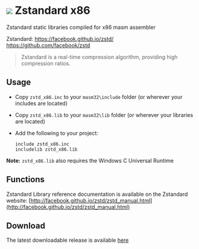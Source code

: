 # ![](../../assets/zstd.png) Zstandard x86

Zstandard static libraries compiled for x86 masm assembler 

Zstandard: https://facebook.github.io/zstd/ https://github.com/facebook/zstd

> Zstandard is a real-time compression algorithm, providing high compression ratios.

## Usage

* Copy `zstd_x86.inc` to your `masm32\include` folder (or wherever your includes are located)

* Copy `zstd_x86.lib` to your `masm32\lib` folder (or wherever your libraries are located)

* Add the following to your project:
  
  ```assembly
  include zstd_x86.inc
  includelib zstd_x86.lib
  ```

**Note:** `zstd_x86.lib` also requires the Windows C Universal Runtime

## Functions

Zstandard Library reference documentation is available on the Zstandard website: [http://facebook.github.io/zstd/zstd_manual.html](http://facebook.github.io/zstd/zstd_manual.html)

## Download

The latest downloadable release is available [here](https://github.com/mrfearless/libraries/blob/master/releases/Zstd_x86.zip?raw=true)
